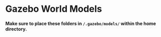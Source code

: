# Gazebo World Models

#### Make sure to place these folders in `/.gazebo/models/` within the home directory. 
